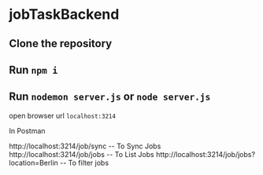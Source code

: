 # jobTaskBackend

## Clone the repository

## Run `npm i`

## Run `nodemon server.js` or `node server.js`

open browser url `localhost:3214`

In Postman

http://localhost:3214/job/sync -- To Sync Jobs
http://localhost:3214/job/jobs -- To List Jobs
http://localhost:3214/job/jobs?location=Berlin -- To filter jobs

